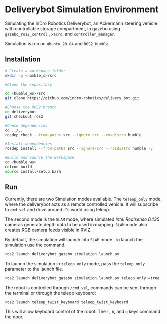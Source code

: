 # Deliverybot Simulation Environment
Simulating the InDro Robotics Deliverybot, an Ackermann steering vehicle with controllable storage compartment, in gazebo using `gazebo_ros2_control` , `xacro`, and `controller_manager`.

Simulation is run on `ubuntu_20.04` and `ROS2_Humble`.
## Installation
```bash
# Create a workspace folder
mkdir -p <humble_s>/src

#Clone the repository

cd <humble_ws>/src
git clone https://github.com/indro-robotics/delivery_bot.git

#Choose the ROS2 branch
cd deliverybot
git checkout ros2

#Check dependencies
cd ../..
rosdep check --from-paths src --ignore-src --rosdistro humble

#Install dependencies
rosdep install --from-paths src --ignore-src --rosdistro humble -y

#Build and source the workspace
cd <humble_ws>
colcon build
source install/setup.bash
```

## Run
Currently, there are two Simulation modes available. The `teleop_only` mode, where the deliverybot acts as a remote controlled vehicle. It will subscribe to `cmd_vel` and drive around it's world using teleop.

The second mode is the `SLAM` mode, where simulated *Intel Realsense D435* cameras generate depth data to be used in mapping. `SLAM` mode also creates RGB camera feeds visible in RVIZ.

By default, the simulation will launch into `SLAM` mode. To launch the simulation use the command.
``` bash
ros2 launch deliverybot_gazebo simulation.launch.py
```
To launch the simulation in `teleop_only` mode, pass the `teleop_only` parameter to the launch file.
``` bash
ros2 launch deliverybot_gazebo simulation.launch.py teleop_only:=true
```

The robot is controlled through `/cmd_vel`, commands can be sent through the terminal or through the teleop keyboard:

`ros2 launch teleop_twist_keyboard teleop_twist_keyboard`

This will allow keyboard control of the robot. The `t`, `b`, and `g` keys command the door.